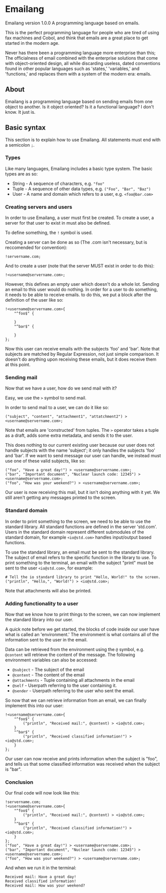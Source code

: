 # Emailang
Emailang version 1.0.0
A programming language based on emails.

This is the perfect programming language for people who are tired of using fax
machines and Cobol, and think that emails are a great place to get started in
the modern age.

Never has there been a programming language more enterprise than this; The
officialness of email combined with the enterprise solutions that come with
object-oriented design, all while discarding useless, dated conventions found
in other popular languages such as 'states,' 'variables,' and 'functions,' and
replaces them with a system of the modern era: emails.

## About
Emailang is a programming language based on sending emails from one object to
another. Is it object oriented? Is it a functional language? I don't know. It
just is.

## Basic syntax
This section is to explain how to use Emailang.
All statements must end with a semicolon `;`.

### Types
Like many languages, Emailang includes a basic type system. The basic
types are as so:

* String - A sequence of characters, e.g. `"foo"`
* Tuple - A sequence of other data types, e.g. `("Foo", "Bar", "Baz")`
* User - A name and domain which refers to a user, e.g. `<foo@bar.com>`

### Creating servers and users
In order to use Emailang, a user must first be created. To create a user, a
server for that user to exist in must also be defined.

To define something, the `!` symbol is used.

Creating a server can be done as so (The .com isn't necessary, but is reccomended for convention):
```
!servername.com;
```

And to create a user (note that the server MUST exist in order to do this):
```
!<username@servername.com>;
```

However, this defines an empty user which doesn't do a whole lot. Sending an
email to this user would do nothing. In order for a user to do something, it
needs to be able to receive emails. to do this, we put a block after the
definition of the user like so:
```
!<username@servername.com>{
	"^foo$" {

	}
	"^bar$" {

	}
};
```

Now this user can receive emails with the subjects 'foo' and 'bar'. Note that
subjects are matched by Regular Expression, not just simple comparison. It
doesn't do anything upon receiving these emails, but it does receive them at
this point.

### Sending mail
Now that we have a user, how do we send mail with it?

Easy, we use the `>` symbol to send mail.

In order to send mail to a user, we can do it like so:
```
("subject", "content", "attachment1", "attatchment2") > <username@servername.com>;
```

Note that emails are 'constructed' from tuples. The `>` operator takes a tuple
as a draft, adds some extra metadata, and sends it to the user.

This does nothing to our current existing user because our user does not handle
subjects with the name 'subject'; it only handles the subjects 'foo' and 'bar'.
If we want to send message our user can handle, we instead must use one of these
valid subjects, like so:
```
("foo", "Have a great day!") > <username@servername.com>;
("bar", "Important document", "Nuclear launch code: 12345") > <username@servername.com>;
("foo", "How was your weekend?") > <username@servername.com>;
```

Our user is now receiving this mail, but it isn't doing anything with it yet.
We still aren't getting any messages printed to the screen.

### Standard domain
In order to print something to the screen, we need to be able to use the
standard library. All standard functions are defined in the server 'std.com'.
Users in the standard domain represent different submodules of the standard
domain, for example `<io@std.com>` handles input/output based functions.

To use the standard library, an email must be sent to the standard library. The
subject of email refers to the specific function in the library to use. To
print something to the terminal, an email with the subject "print" must be sent
to the user `<io@std.com>`, for example:
```
# Tell the io standard library to print "Hello, World!" to the screen.
("println", "Hello,", "World!") > <io@std.com>;
```

Note that attachments will also be printed.

### Adding functionality to a user
Now that we know how to print things to the screen, we can now implement the
standard library into our user.

A quick note before we get started, the blocks of code inside our user have what
is called an 'environment.' The environment is what contains all of the
information sent to the user in the email.

Data can be retrieved from the environment using the `@` symbol,
e.g. `@content` will retrieve the content of the message. The following environment variables can also be accessed:

* `@subject` - The subject of the email
* `@content` - The content of the email
* `@attachments` - Tuple containing all attachments in the email
* `@self` - Userpath referring to the user containing it.
* `@sender` - Userpath referring to the user who sent the email.

So now that we can retrieve information from an email, we can finally implement
this into our user:
```
!<username@servername.com>{
	"^foo$" {
		("println", "Received mail:", @content) > <io@std.com>;
	}
	"^bar$" {
		("println", "Received classified information!") > <io@std.com>;
	}
};
```

Our user can now receive and prints information when the subject is "foo", and
tells us that some classified information was received when the subject is
"bar".

### Conclusion
Our final code will now look like this:
```
!servername.com;
!<username@servername.com>{
	"^foo$" {
		("println", "Received mail:", @content) > <io@std.com>;
	}
	"^bar$" {
		("println", "Received classified information!") > <io@std.com>;
	}
};
("foo", "Have a great day!") > <username@servername.com>;
("bar", "Important document", "Nuclear launch code: 12345") > <username@servername.com>;
("foo", "How was your weekend?") > <username@servername.com>;
```

And when we run it in the terminal:
```
Received mail: Have a great day!
Received classified information!
Received mail: How was your weekend?
```
